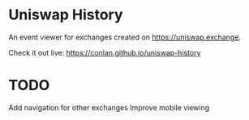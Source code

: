 # Uniswap History

An event viewer for exchanges created on https://uniswap.exchange.

Check it out live: https://conlan.github.io/uniswap-history

# TODO

Add navigation for other exchanges
Improve mobile viewing
